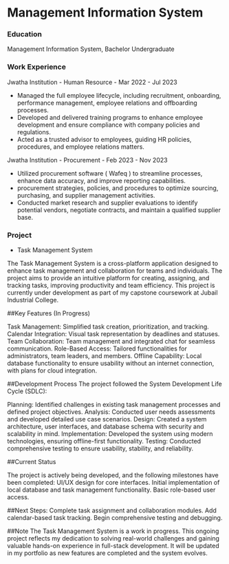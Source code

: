 # Management Information System

### Education
Management Information System, Bachelor Undergraduate

### Work Experience
Jwatha Institution - Human Resource - Mar 2022 - Jul 2023
- Managed the full employee lifecycle, including recruitment, onboarding, performance management, employee relations and offboarding processes.
- Developed and delivered training programs to enhance employee development and ensure compliance with company policies and regulations.
- Acted as a trusted advisor to employees, guiding HR policies, procedures, and employee relations matters.

Jwatha Institution - Procurement - Feb 2023 - Nov 2023
- Utilized procurement software ( Wafeq ) to streamline processes, enhance data accuracy, and improve reporting capabilities.
- procurement strategies, policies, and procedures to optimize sourcing, purchasing, and supplier management activities.
- Conducted market research and supplier evaluations to identify potential vendors, negotiate contracts, and maintain a qualified supplier base.

### Project
- Task Management System

The Task Management System is a cross-platform application designed to enhance task management and collaboration for teams and individuals. The project aims to provide an intuitive platform for creating, assigning, and tracking tasks, improving productivity and team efficiency. This project is currently under development as part of my capstone coursework at Jubail Industrial College.

##Key Features (In Progress)

Task Management: Simplified task creation, prioritization, and tracking.
Calendar Integration: Visual task representation by deadlines and statuses.
Team Collaboration: Team management and integrated chat for seamless communication.
Role-Based Access: Tailored functionalities for administrators, team leaders, and members.
Offline Capability: Local database functionality to ensure usability without an internet connection, with plans for cloud integration.

##Development Process The project followed the System Development Life Cycle (SDLC):

Planning: Identified challenges in existing task management processes and defined project objectives.
Analysis: Conducted user needs assessments and developed detailed use case scenarios.
Design: Created a system architecture, user interfaces, and database schema with security and scalability in mind.
Implementation: Developed the system using modern technologies, ensuring offline-first functionality.
Testing: Conducted comprehensive testing to ensure usability, stability, and reliability.

##Current Status

The project is actively being developed, and the following milestones have been completed:
UI/UX design for core interfaces.
Initial implementation of local database and task management functionality.
Basic role-based user access.

##Next Steps:
Complete task assignment and collaboration modules.
Add calendar-based task tracking.
Begin comprehensive testing and debugging.

##Note
The Task Management System is a work in progress. This ongoing project reflects my dedication to solving real-world challenges and gaining valuable hands-on experience in full-stack development. It will be updated in my portfolio as new features are completed and the system evolves.
